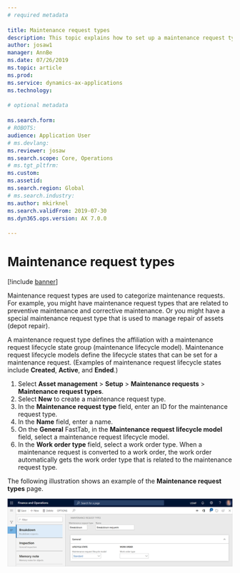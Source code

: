 ```yaml
---
# required metadata

title: Maintenance request types
description: This topic explains how to set up a maintenance request types in Asset Management.
author: josaw1
manager: AnnBe
ms.date: 07/26/2019
ms.topic: article
ms.prod: 
ms.service: dynamics-ax-applications
ms.technology: 

# optional metadata

ms.search.form: 
# ROBOTS: 
audience: Application User
# ms.devlang: 
ms.reviewer: josaw
ms.search.scope: Core, Operations
# ms.tgt_pltfrm: 
ms.custom: 
ms.assetid: 
ms.search.region: Global
# ms.search.industry: 
ms.author: mkirknel
ms.search.validFrom: 2019-07-30
ms.dyn365.ops.version: AX 7.0.0

---
```


# Maintenance request types

[!include [banner](../../includes/banner.md)]

 

Maintenance request types are used to categorize maintenance requests. For example, you might have maintenance request types that are related to preventive maintenance and corrective maintenance. Or you might have a special maintenance request type that is used to manage repair of assets (depot repair).

A maintenance request type defines the affiliation with a maintenance request lifecycle state group (maintenance lifecycle model). Maintenance request lifecycle models define the lifecycle states that can be set for a maintenance request. (Examples of maintenance request lifecycle states include **Created**, **Active**, and **Ended**.)

1. Select **Asset management** \> **Setup** \> **Maintenance requests** \> **Maintenance request types**.
2. Select **New** to create a maintenance request type.
3. In the **Maintenance request type** field, enter an ID for the maintenance request type.
4. In the **Name** field, enter a name.
5. On the **General** FastTab, in the **Maintenance request lifecycle model** field, select a maintenance request lifecycle model.
6. In the **Work order type** field, select a work order type. When a maintenance request is converted to a work order, the work order automatically gets the work order type that is related to the maintenance request type.

The following illustration shows an example of the **Maintenance request types** page.

![Maintenance request types page](media/07-setup-for-requests.png)
